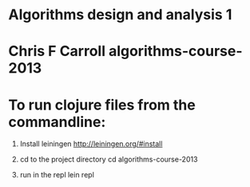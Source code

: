 # Algorithms design and analysis 1
# Chris F Carroll algorithms-course-2013
# To run clojure files from the commandline:

1. Install leiningen
    http://leiningen.org/#install

2. cd to the project directory
    cd algorithms-course-2013

3. run in the repl
    lein repl
